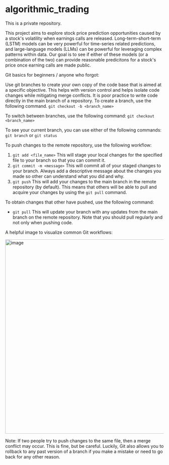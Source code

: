 # algorithmic_trading

This is a private repository. 

This project aims to explore stock price prediction opportunities caused by a stock's volatility when earnings calls are released. Long-term-short-term (LSTM) models can be very powerful for time-series related predictions, and large-language models (LLMs) can be powerful for leveraging complex patterns within data. Our goal is to see if either of these models (or a combination of the two) can provide reasonable predicitons for a stock's price once earning calls are made public. 

Git basics for beginners / anyone who forgot:

Use git branches to create your own copy of the code base that is aimed at a specific objective. This helps with version control and helps isolate code changes while mitigating merge conflicts. It is poor practice to write code directly in the main branch of a repository. To create a branch, use the following command. 
```git checkout -b <branch_name>```

To switch between branches, use the following command: 
```git checkout <branch_name>```

To see your current branch, you can use either of the following commands:
```git branch``` or ```git status```

To push changes to the remote repository, use the following workflow:
1. ```git add <file_name>``` This will stage your local changes for the specified file to your branch so that you can commit it.
3. ```git commit -m <message>``` This will commit all of your staged changes to your branch. Always add a descriptive message about the changes you made so other can understand what you did and why.
4. ```git push``` This will add your changes to the main branch in the remote repository (by default). This means that others will be able to pull and acquire your changes by using the ```git pull``` command.

To obtain changes that other have pushed, use the following command:
- ```git pull``` This will update your branch with any updates from the main branch on the remote repository. Note that you should pull regularly and not only when pushing code.


A helpful image to visualize common Git workflows:


<img width="617" alt="image" src="https://github.com/et-racer2/algorithmic_trading/assets/97319300/421d5f29-d6d7-4f2f-98fe-bb2d16468adb">



Note: If two people try to push changes to the same file, then a merge conflict may occur. This is fine, but be careful. Luckily, Git also allows you to rollback to any past version of a branch if you make a mistake or need to go back for any other reason. 
